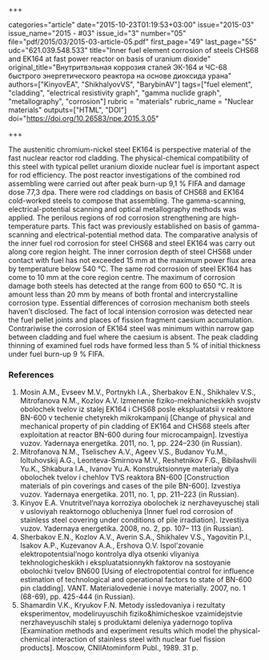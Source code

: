 +++

categories="article"
date="2015-10-23T01:19:53+03:00"
issue="2015-03"
issue_name="2015 - #03"
issue_id="3"
number="05"
file="pdf/2015/03/2015-03-article-05.pdf"
first_page="49"
last_page="55"
udc="621.039.548.533"
title="Inner fuel element corrosion of steels CHS68 and EK164 at fast power reactor on basis of uranium dioxide"
original_title="Внутритвэльная коррозия сталей ЭК-164 и ЧС-68 быстрого энергетического реактора на основе диоксида урана"
authors=["KinyovEA", "ShikhalyovVS", "BarybinAV"]
tags=["fuel element", "cladding", "electrical resistivity graph", "gamma nuclide graph", "metallography", "corrosion"]
rubric = "materials"
rubric_name = "Nuclear materials"
outputs=["HTML", "DOI"]
doi="https://doi.org/10.26583/npe.2015.3.05"

+++

The austenitic chromium-nickel steel EK164 is perspective material of the fast nuclear reactor rod cladding. The physical-chemical compatibility of this steel with typical pellet uranium dioxide nuclear fuel is important aspect for rod efficiency. The post reactor investigations of the combined rod assembling were carried out after peak burn-up 9,1 % FIFA and damage dose 77,3 dpa. There were rod claddings on basis of CHS68 and EK164 cold-worked steels to compose that assembling. The gamma-scanning, electrical-potential scanning and optical metallography methods was applied. The perilous regions of rod corrosion strengthening are high-temperature parts. This fact was previously established on basis of gamma-scanning and electrical-potential method data. The comparative analysis of the inner fuel rod corrosion for steel CHS68 and steel EK164 was carry out along core region height. The inner corrosion depth of steel CHS68 under contact with fuel has not exceeded 15 mm at the maximum power flux area by temperature below 540 °C. The same rod corrosion of steel EK164 has come to 10 mm at the core region centre. The maximum of corrosion damage both steels has detected at the range from 600 to 650 °C. It is amount less than 20 mm by means of both frontal and intercrystalline corrosion type. Essential differences of corrosion mechanism both steels haven’t disclosed. The fact of local intension corrosion was detected near the fuel pellet joints and places of fission fragment caesium accumulation. Contrariwise the corrosion of EK164 steel was minimum within narrow gap between cladding and fuel where the caesium is absent. The peak cladding thinning of examined fuel rods have formed less than 5 % of initial thickness under fuel burn-up 9 % FIFA.

### References

1. Mosin A.M., Evseev M.V., Portnykh I.A., Sherbakov E.N., Shikhalev V.S., Mitrofanova N.M., Kozlov A.V. Izmenenie fiziko-mekhanicheskikh svojstv obolochek tvelov iz stalej EK164 i CHS68 posle ekspluatatsii v reaktore BN-600 v techenie chetyrekh mikrokampanij [Change of physical and mechanical property of pin cladding of EK164 and CHS68 steels after exploitation at reactor BN-600 during four microcampaign]. Izvestiya vuzov. Yadernaya energetika. 2011, no. 1, pp. 224–230 (in Russian).
2. Mitrofanova N.M., Tselischev A.V., Ageev V.S., Budanov Yu.M., Ioltuhovskij A.G., Leonteva-Smirnova M.V., Reshetnikov F.G., Bibilashvili Yu.K., Shkabura I.A., Ivanov Yu.A. Konstruktsionnye materialy dlya obolochek tvelov i chehlov TVS reaktora BN-600 [Сonstruction materials of pin coverings and cases of the pile BN-600]. Izvestiya vuzov. Yadernaya energetika. 2011, no. 1, pp. 211–223 (in Russian).
3. Kinyov E.A. Vnutritvel’naya korroziya obolochek iz nerzhaveyuschej stali v usloviyah reaktornogo oblucheniya [Inner fuel rod corrosion of stainless steel covering under conditions of pile irradiation]. Izvestiya vuzov. Yadernaya energetika. 2008, no. 2, pp. 107– 113 (in Russian).
4. Sherbakov E.N., Kozlov A.V., Averin S.A., Shikhalev V.S., Yagovitin P.I., Isakov A.P., Kuzevanov A.A., Ershova O.V. Ispol’zovanie elektropotentsial’nogo kontrolya dlya otsenki vliyaniya tekhnologicheskikh i ekspluatatsionnykh faktorov na sostoyanie obolochki tvelov BN600 [Using of electropotential control for influence estimation of technological and operational factors to state of BN-600 pin cladding]. VANT. Materialovedenie i novye materially. 2007, no. 1 (68-69), pp. 425-444 (in Russian).
5. Shamardin V.K., Kryukov F.N. Metody issledovaniya i rezultaty eksperimentov, modeliruyuschih fiziko&himicheskoe vzaimidejstvie nerzhaveyuschih stalej s produktami deleniya yadernogo topliva [Examination methods and experiment results which model the physical-chemical interaction of stainless steel with nuclear fuel fission products]. Moscow, CNIIAtominform Publ., 1989. 31 p.
